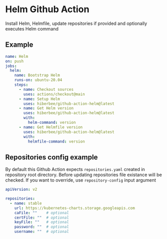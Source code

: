 # Helm Github Action

Install Helm, Helmfile, update repositories if provided and optionally executes Helm command

## Example

```yaml
name: Helm
on: push
jobs:
  helm:
    name: Bootstrap Helm
    runs-on: ubuntu-20.04
    steps:
      - name: Checkout sources
        uses: actions/checkout@main
      - name: Setup Helm
        uses: hiberbee/github-action-helm@latest
      - name: Get Helm version
        uses: hiberbee/github-action-helm@latest
        with:
          helm-command: version
      - name: Get Helmfile version
        uses: hiberbee/github-action-helm@latest
        with:
          helmfile-command: version
```

## Repositories config example

By default this Github Action expects `repositories.yaml` created in repository root directory.
Before updating repositories file existance will be checked.
If you want to override, use `repository-config` input argument

```yaml
apiVersion: v2

repositories:
  - name: stable
    url: https://kubernetes-charts.storage.googleapis.com
    caFile: ""    # optional
    certFile: ""  # optional
    keyFile: ""   # optional
    password: ""  # optional
    username: ""  # optional
```
